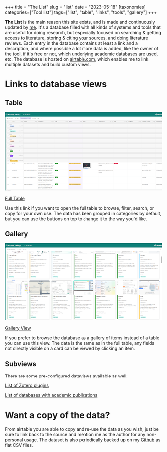 +++
title = "The List"
slug = "list"
date = "2023-05-18"
[taxonomies]
categories=["Tool list"]
tags=["list", "table", "links", "tools", "gallery"]
+++

**The List** is the main reason this site exists, and is made and continuously updated by [me](@/_index.md#the-author). It's a database filled with all kinds of systems and tools that are useful for doing research, but especially focused on searching & getting access to literature, storing & citing your sources, and doing literature reviews. Each entry in the database contains at least a link and a description, and where possible a lot more data is added, like the owner of the tool, if it's free or not, which underlying academic databases are used, etc. The database is hosted on [airtable.com](https://airtable.com), which enables me to link multiple datasets and build custom views.


# Links to database views

## Table

![Full Table](fulltable.png)

[Full Table](https://airtable.com/shrR9noEMoxsdHTzv)

Use this link if you want to open the full table to browse, filter, search, or copy for your own use. The data has been grouped in categories by default, but you can use the buttons on top to change it to the way you'd like. 


## Gallery

![Gallery](gallery.png)

[Gallery View](https://airtable.com/shrifnLw2VGslFH54)

If you prefer to browse the database as a gallery of items instead of a table you can use this view. The data is the same as in the full table, any fields not directly visible on a card can be viewed by clicking an item.

## Subviews

There are some pre-configured dataviews available as well:

[List of Zotero plugins](https://airtable.com/appRsRvhBmDNX8qD5/shrqtcH7g481zAA46)

[List of databases with academic publications](https://airtable.com/appRsRvhBmDNX8qD5/shr6OJtLyEV0qQHjk)


# Want a copy of the data?

From airtable you are able to copy and re-use the data as you wish, just be sure to link back to the source and mention me as the author for any non-personal usage. The dataset is also periodically backed up on my [Github](https://github.com/utsmok/informationtools) as flat CSV files. 

